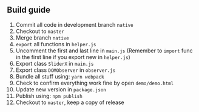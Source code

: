 ## Build guide
 1. Commit all code in development branch `native`
 2. Checkout to `master`
 3. Merge branch `native`
 4. `export` all functions in `helper.js`
 5. Uncomment the first and last line in `main.js` (Remember to `import` func in the first line if you export new in `helper.js`)
 6. Export class `SliderX` in `main.js`
 7. Export class `DOMObserver` in `observer.js`
 8. Bundle all stuff using: `yarn webpack`
 9. Check to confirm everything work fine by open `demo/demo.html`
 10. Update new version in `package.json`
 11. Publish using: `npm publish`
 12. Checkout to `master`, keep a copy of release